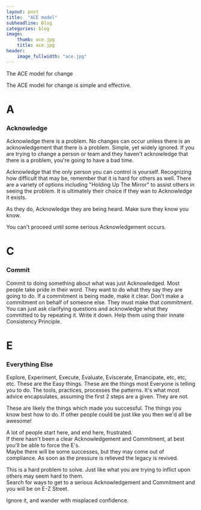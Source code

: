 ```yaml
---
layout: post
title:  "ACE model"
subheadline: Blog
categories: blog
image:
    thumb: ace.jpg
    title: ace.jpg
header:
    image_fullwidth: "ace.jpg"
---
```

The ACE model for change

The ACE model for change is simple and effective.  

<h1 style="">A</h1><h3>Acknowledge</h3>
Acknowledge there is a problem.  
No changes can occur unless there is an acknowledgement that there is a problem. 
Simple, yet widely ignored. 
If you are trying to change a person or team and they haven't acknowledge that there is a problem, you're going to have a bad time.  

Acknowledge that the only person you can control is yourself.  Recognizing how difficult that may be, remember that it is hard for others as well. 
There are a variety of options including "Holding Up The Mirror" to assist others in seeing the problem. 
It is ultimately their choice if they wan to Acknowledge it exists. 

As they do, Acknowledge they are being heard.  Make sure they know you know.  

You can't proceed until some serious Acknowledgement occurs.  

<h1 style="">C</h1><h3>Commit</h3>
Commit to doing something about what was just Acknowledged.
Most people take pride in their word.  They want to do what they say they are going to do.  
If a commitment is being made, make it clear.  
Don't make a commitment on behalf of someone else.  They must make that commitment.  
You can just ask clarifying questions and acknowledge what they committed to by repeating it.  
Write it down.
Help them using their innate Consistency Principle. 

<h1 style="">E</h1><h3>Everything Else</h3>
Explore, Experiment, Execute, Evaluate, Eviscerate, Emancipate, etc, etc, etc.
These are the Easy things.  
These are the things most Everyone is telling you to do.  
The tools, practices, processes the patterns.  It's what most advice encapsulates, assuming the first 2 steps are a given.  
They are not.

These are likely the things which made you successful.  The things you know best how to do. 
If other people could be just like you then we'd all be awesome!  

A lot of people start here, and end here, frustrated.  
If there hasn't been a clear Acknowledgement and Commitment, at best you'll be able to force the E's.  
Maybe there will be some successes, but they may come out of compliance.  As soon as the pressure is relieved the legacy is revived.


This is a hard problem to solve.  Just like what you are trying to inflict upon others may seem hard to them.  
Search for ways to get to a serious Acknowledgement and Commitment and you will be on E-Z Street.  

Ignore it, and wander with misplaced confidence.
